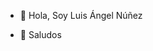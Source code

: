 - 👋 Hola, Soy Luis Ángel Núñez

- 🌱 Saludos

<!---
luisangelnj/luisangelnj is a ✨ special ✨ repository because its `README.md` (this file) appears on your GitHub profile.
You can click the Preview link to take a look at your changes.
--->
